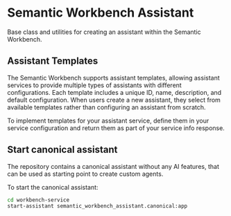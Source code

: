# Semantic Workbench Assistant

Base class and utilities for creating an assistant within the Semantic Workbench.

## Assistant Templates

The Semantic Workbench supports assistant templates, allowing assistant services to provide multiple types of assistants with different configurations. Each template includes a unique ID, name, description, and default configuration. When users create a new assistant, they select from available templates rather than configuring an assistant from scratch.

To implement templates for your assistant service, define them in your service configuration and return them as part of your service info response.

## Start canonical assistant

The repository contains a canonical assistant without any AI features, that can be used as starting point to create custom agents.

To start the canonical assistant:

```sh
cd workbench-service
start-assistant semantic_workbench_assistant.canonical:app
```
